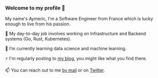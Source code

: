 ### Welcome to my profile :bow:

My name's Aymeric, I'm a Software Engineer from France which is lucky enough to live from his passion.

🔭 My day-to-day job involves working on Infrastructure and Backend systems (Go, Rust, Kubernetes).

🌱 I’m currently learning data science and machine learning.

⚡ I'm regularly posting to [my blog](https://aymericbeaumet.com/), you might like what you find there.

📫 You can reach out to me [by mail](hi@aymericbeaumet.com) or on [Twitter](https://twitter.com/aymericbeaumet).
